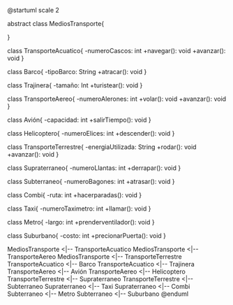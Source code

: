 @startuml
scale 2

abstract class MediosTransporte{
    
}

class TransporteAcuatico{
    -numeroCascos: int
    +navegar(): void
    +avanzar(): void
}

class Barco{
    -tipoBarco: String
    +atracar(): void
}

class Trajinera{
    -tamaño: Int
    +turistear(): void
}

class TransporteAereo{
    -numeroAlerones: int
    +volar(): void
    +avanzar(): void
}

class Avión{
    -capacidad: int
    +salirTiempo(): void
}

class Helicoptero{
    -numeroElices: int
    +descender(): void
}

class TransporteTerrestre{
    -energiaUtilizada: String
    +rodar(): void
    +avanzar(): void
}

class Supraterraneo{
    -numeroLlantas: int
    +derrapar(): void
}

class Subterraneo{
    -numeroBagones: int
    +atrasar(): void
}

class Combi{
    -ruta: int
    +hacerparadas(): void
}
 
class Taxi{
    -numeroTaximetro: int
    +llamar(): void
}

class Metro{
    -largo: int
    +prenderventilador(): void
}

class Suburbano{
    -costo: int
    +precionarPuerta(): void
}

MediosTransporte <|-- TransporteAcuatico 
MediosTransporte <|-- TransporteAereo
MediosTransporte <|-- TransporteTerrestre
TransporteAcuatico <|-- Barco
TransporteAcuatico <|-- Trajinera
TransporteAereo <|-- Avión
TransporteAereo <|-- Helicoptero
TransporteTerrestre <|-- Supraterraneo
TransporteTerrestre <|-- Subterraneo
Supraterraneo <|-- Taxi
Supraterraneo <|-- Combi
Subterraneo <|-- Metro
Subterraneo <|-- Suburbano
@enduml
